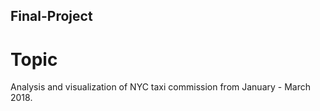 ## Final-Project

# Topic

Analysis and visualization of NYC taxi commission from January - March 2018.
